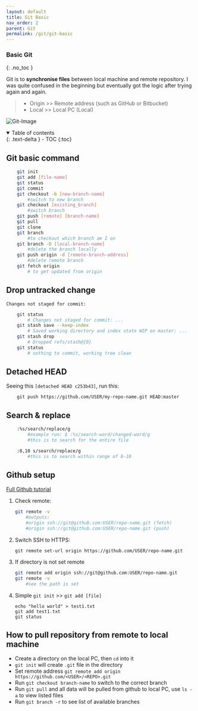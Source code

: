 ```yaml
---
layout: default    
title: Git Basic
nav_order: 2
parent: Git
permalink: /git/git-basic
---
```


### Basic Git
{: .no_toc } 

Git is to **synchronise files** between local machine and remote repository. I was quite confused in the beginning but eventually got the logic after trying again and again. 

> * Origin >> Remote address (such as GitHub or Bitbucket) 
> * Local >> Local PC (Local)

![Git-Image](../assets/images/git/git-workflow-diagram.png)

<details open markdown="block">
  <summary>
    Table of contents
  </summary>
  {: .text-delta }
- TOC
{:toc}
</details>

## Git basic command

```bash
    git init
    git add [file-name]
    git status
    git commit
    git checkout -b [new-branch-name]
        #switch to new branch
    git checkout [existing_branch]
        #switch branch
    git push [remote] [branch-name]
    git pull
    git clone
    git branch
        #to checkout which branch am I on
    git branch -D [local-branch-name]
        #delete the branch locally 
    git push origin -d [remote-branch-address]
        #delete remote branch
    git fetch origin 
        # to get updated from origin 
```

## Drop untracked change 

`Changes not staged for commit:`

```bash
    git status
        # Changes not staged for commit: ...
    git stash save --keep-index
        # Saved working directory and index state WIP on master: ...
    git stash drop
        # Dropped refs/stash@{0}
    git status
        # nothing to commit, working tree clean
```

## Detached HEAD 

Seeing this `[detached HEAD c253b43]`, run this: 

```
    git push https://github.com/USER/my-repo-name.git HEAD:master
```

## Search & replace

```bash
    :%s/search/replace/g 
        #example run: $ :%s/search-word/changed-word/g
        #this is to search for the entire file 

    :8,10 s/search/replace/g
        #this is to search within range of 8-10
```

## Github setup
[Full Github tutorial](https://github.com/Kunena/Kunena-Forum/wiki/Create-a-new-branch-with-git-and-manage-branches)

1. Check remote: 

    ```bash
    git remote -v 
        #outputs: 
        #origin ssh://git@github.com:USER/repo-name.git (fetch)
        #origin ssh://git@github.com:USER/repo-name.git (push)
    ```

2. Switch SSH to HTTPS: 
    
    ```
    git remote set-url origin https://github.com/USER/repo-name.git
    ```

3. If directory is not set remote

    ```bash
    git remote add origin ssh://git@github.com:USER/repo-name.git
    git remote -v 
        #see the path is set 
    ```

4. Simple `git init` >> `git add [file]` 
    
    ```
    echo "hello world" > test1.txt
    git add test1.txt 
    git status
    ```

## How to pull repository from remote to local machine 

* Create a directory on the local PC, then `cd` into it
* `git init` will create `.git` file in the directory 
* Set remote address `git remote add origin https://github.com/<USER>/<REPO>.git` 
* Run `git checkout branch-name` to switch to the correct branch
* Run `git pull` and all data will be pulled from github to local PC, use `ls -a` to view listed files
* Run `git branch -r` to see list of available branches